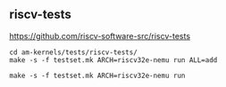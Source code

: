 
## riscv-tests
https://github.com/riscv-software-src/riscv-tests

```
cd am-kernels/tests/riscv-tests/
make -s -f testset.mk ARCH=riscv32e-nemu run ALL=add

make -s -f testset.mk ARCH=riscv32e-nemu run
```
